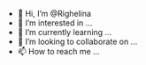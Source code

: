 - 👋 Hi, I’m @Righelina
- 👀 I’m interested in ...
- 🌱 I’m currently learning ...
- 💞️ I’m looking to collaborate on ...
- 📫 How to reach me ...

<!---
Righelina/Righelina is a ✨ special ✨ repository because its `README.md` (this file) appears on your GitHub profile.
You can click the Preview link to take a look at your changes.
--->
